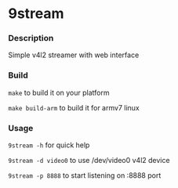 # 9stream

### Description
Simple v4l2 streamer with web interface

### Build

`make` to build it on your platform

`make build-arm` to build it for armv7 linux

### Usage
`9stream -h` for quick help

`9stream -d video0` to use /dev/video0 v4l2 device

`9stream -p 8888` to start listening on :8888 port
